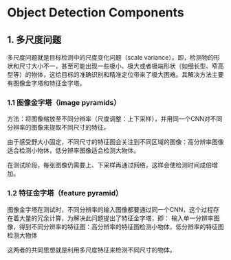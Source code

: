 # Object Detection Components

## 1. 多尺度问题
多尺度问题就是目标检测中的尺度变化问题（scale variance）。即，检测物的形状和尺寸大小不一，甚至可能出现一些极小、极大或者极端形状（如细长型、窄高型等）的物体，这给目标的准确识别和精准定位带来了极大困难。其解决方法主要有图像金字塔和特征金字塔。

### 1.1 图像金字塔（image pyramids）
方法：将图像缩放至不同分辨率（尺度调整：上下采样），并用同一个CNN对不同分辨率的图像来提取不同尺寸的特征。

由于感受野大小固定，不同尺寸的特征图会关注到不同区域的图像：高分辨率图像适合检测小物体，低分辨率图像适合检测大物体。

在测试阶段，每张图像仍需要上、下采样再通过网络，这样会使检测时间成倍增加。

### 1.2 特征金字塔（feature pyramid）
图像金字塔在测试时，不同分辨率的输入图像都要通过同一个CNN，这个过程存在着大量的冗余计算，为解决此问题提出了特征金字塔，即：
输入单一分辨率图像，得到不同分辨率的特征图：高分辨率的特征图检测小物体，低分辨率的特征图检测大物体

这两者的共同思想就是利用多尺度特征来检测不同尺寸的物体。
